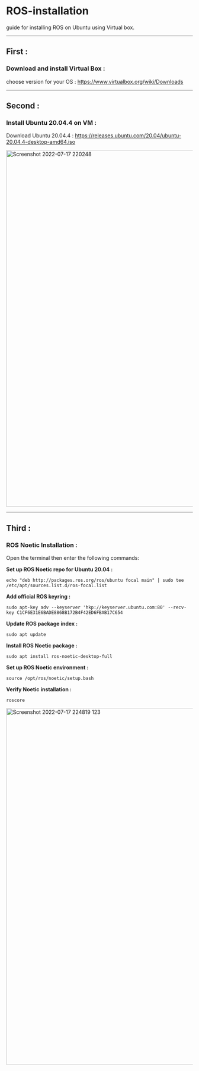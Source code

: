 # ROS-installation
guide for installing ROS on Ubuntu using Virtual box.

***
##  **First :**
###  Download and install Virtual Box :
choose version for your OS : https://www.virtualbox.org/wiki/Downloads

***

##  **Second :**
### Install Ubuntu 20.04.4 on VM :
Download Ubuntu 20.04.4 : https://releases.ubuntu.com/20.04/ubuntu-20.04.4-desktop-amd64.iso


<img width="960" alt="Screenshot 2022-07-17 220248" src="https://user-images.githubusercontent.com/108236308/179421354-42dc2a2e-e0ba-403e-8c9d-8d7dec3276c6.png">

***

##  **Third :**
### ROS Noetic Installation :
Open the terminal then enter the following commands:

**Set up ROS Noetic repo for Ubuntu 20.04 :**
```
echo "deb http://packages.ros.org/ros/ubuntu focal main" | sudo tee /etc/apt/sources.list.d/ros-focal.list
```
**Add official ROS keyring :**
```
sudo apt-key adv --keyserver 'hkp://keyserver.ubuntu.com:80' --recv-key C1CF6E31E6BADE8868B172B4F42ED6FBAB17C654
```
**Update ROS package index :**
```
sudo apt update
``` 
**Install ROS Noetic package :**
```
sudo apt install ros-noetic-desktop-full
```
**Set up ROS Noetic environment :**
```
source /opt/ros/noetic/setup.bash
```
**Verify Noetic installation :**
```
roscore
```
<img width="960" alt="Screenshot 2022-07-17 224819 123" src="https://user-images.githubusercontent.com/108236308/179422443-ec3aa422-51fc-45f2-aac3-528fccaae2fc.png">

